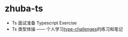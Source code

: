 # zhuba-ts

- Ts 面试准备 Typescript Exercise
- Ts 类型体操 —— 个人学习[type-challenges](https://github.com/type-challenges)的练习和笔记
